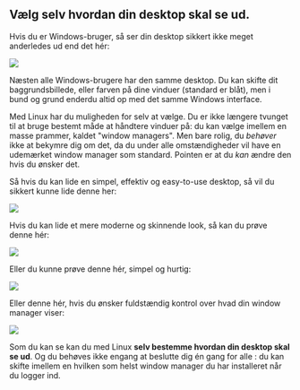 



<h2>Vælg selv hvordan din desktop skal se ud.</h2>

Hvis du er Windows-bruger, så ser din desktop sikkert ikke meget anderledes ud end det hér:

<img src="Images/windows_vista.jpg" />

Næsten alle Windows-brugere har den samme desktop. Du kan skifte dit baggrundsbillede, eller farven på dine vinduer (standard er blåt), men i bund og grund enderdu altid op med det samme Windows interface.

Med Linux har du muligheden for selv at vælge. Du er ikke længere tvunget til at bruge bestemt måde at håndtere vinduer på: du kan vælge imellem en masse prammer, kaldet "window managers". Men bare rolig, du <i>behøver</i> ikke at bekymre dig om det, da du under alle omstændigheder vil have en udemærket window manager som standard. Pointen er at du <i>kan</i> ændre den hvis du ønsker det.

Så hvis du kan lide en simpel, effektiv og easy-to-use desktop, så vil du sikkert kunne lide denne her:

<img src="Images/ubuntu.jpg"/>

Hvis du kan lide et mere moderne og skinnende look, så kan du prøve denne hér:

<img src="Images/kde.png" />

Eller du kunne prøve denne hér, simpel og hurtig:

<img src="Images/xfce.jpg" />

Eller denne hér, hvis du ønsker fuldstændig kontrol over hvad din window manager viser:

<img src="Images/wm.jpg" />

Som du kan se kan du med Linux <b>selv bestemme hvordan din desktop skal se ud</b>. Og du behøves ikke engang at beslutte dig én gang for alle : du kan skifte imellem en hvilken som helst window manager du har installeret når du logger ind.




